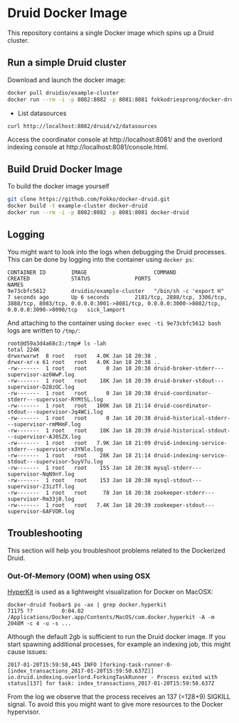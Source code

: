 # Druid Docker Image

This repository contains a single Docker image which spins up a Druid cluster.

## Run a simple Druid cluster

Download and launch the docker image:

```sh
docker pull druidio/example-cluster
docker run --rm -i -p 8082:8082 -p 8081:8081 fokkodriesprong/docker-druid
```

- List datasources

```
curl http://localhost:8082/druid/v2/datasources
```

Access the coordinator console at http://localhost:8081/ and the overlord indexing console at http://localhost:8081/console.html.

## Build Druid Docker Image

To build the docker image yourself

```sh
git clone https://github.com/Fokko/docker-druid.git
docker build -t example-cluster docker-druid
docker run --rm -i -p 8082:8082 -p 8081:8081 docker-druid
```

## Logging

You might want to look into the logs when debugging the Druid processes. This can be done by logging into the container using `docker ps`:
```
CONTAINER ID        IMAGE                     COMMAND                  CREATED             STATUS              PORTS                                                                                                                      NAMES
9e73cbfc5612        druidio/example-cluster   "/bin/sh -c 'export H"   7 seconds ago       Up 6 seconds        2181/tcp, 2888/tcp, 3306/tcp, 3888/tcp, 8083/tcp, 0.0.0.0:3001->8081/tcp, 0.0.0.0:3000->8082/tcp, 0.0.0.0:3090->8090/tcp   sick_lamport
```

And attaching to the container using `docker exec -ti 9e73cbfc5612 bash` logs are written to `/tmp/`:

```
root@d59a3d4a68c3:/tmp# ls -lah        
total 224K
drwxrwxrwt  8 root   root   4.0K Jan 18 20:38 .
drwxr-xr-x 61 root   root   4.0K Jan 18 20:38 ..
-rw-------  1 root   root      0 Jan 18 20:38 druid-broker-stderr---supervisor-az6WwP.log
-rw-------  1 root   root    18K Jan 18 20:39 druid-broker-stdout---supervisor-D28zOC.log
-rw-------  1 root   root      0 Jan 18 20:38 druid-coordinator-stderr---supervisor-RYMt5L.log
-rw-------  1 root   root   100K Jan 18 21:14 druid-coordinator-stdout---supervisor-Jq4WCi.log
-rw-------  1 root   root      0 Jan 18 20:38 druid-historical-stderr---supervisor-rmMHmF.log
-rw-------  1 root   root    18K Jan 18 20:39 druid-historical-stdout---supervisor-AJ0SZX.log
-rw-------  1 root   root   7.9K Jan 18 21:09 druid-indexing-service-stderr---supervisor-x3YNlo.log
-rw-------  1 root   root    28K Jan 18 21:14 druid-indexing-service-stdout---supervisor-5uyV7u.log
-rw-------  1 root   root    155 Jan 18 20:38 mysql-stderr---supervisor-NqN9nY.log
-rw-------  1 root   root    153 Jan 18 20:38 mysql-stdout---supervisor-23izTf.log
-rw-------  1 root   root     78 Jan 18 20:38 zookeeper-stderr---supervisor-Rm33j8.log
-rw-------  1 root   root   7.4K Jan 18 20:39 zookeeper-stdout---supervisor-6AFVOR.log
```


## Troubleshooting

This section will help you troubleshoot problems related to the Dockerized Druid.

### Out-Of-Memory (OOM) when using OSX

[HyperKit](https://github.com/docker/hyperkit) is used as a lightweight visualization for Docker on MacOSX:
```
docker-druid foobar$ ps -ax | grep docker.hyperkit
71175 ??         0:04.02 /Applications/Docker.app/Contents/MacOS/com.docker.hyperkit -A -m 2048M -c 4 -u -s ...
```

Although the default 2gb is sufficient to run the Druid docker image. If you start spawning additional processes, for example an indexing job, this might cause issues:
```
2017-01-20T15:59:58,445 INFO [forking-task-runner-0-[index_transactions_2017-01-20T15:59:50.637Z]] io.druid.indexing.overlord.ForkingTaskRunner - Process exited with status[137] for task: index_transactions_2017-01-20T15:59:50.637Z
```
From the log we observe that the process receives an 137 (=128+9) SIGKILL signal. To avoid this you might want to give more resources to the Docker hypervisor.
